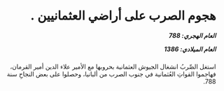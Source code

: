 <h1 dir="rtl">هجوم الصرب على أراضي العثمانيين .</h1>

<h5 dir="rtl">العام الهجري:  788

العام الميلادي: 1386

</h5>

<p dir="rtl">استغل الصِّربُ انشغال الجيوش العثمانية بحروبها مع الأمير علاء الدين أمير القرمان، فهاجموا القواتِ العُثمانية في جنوب الصرب من ألبانيا، وحصلوا على بعض النجاحِ سنة 788.</p></br>
